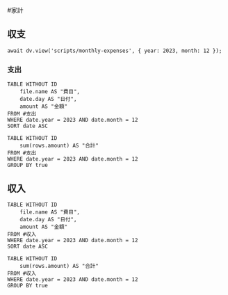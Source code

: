 #家計
## 収支
```dataviewjs
await dv.view('scripts/monthly-expenses', { year: 2023, month: 12 });
```
### 支出
```dataview
TABLE WITHOUT ID
    file.name AS "費目",
    date.day AS "日付",
    amount AS "金額"
FROM #支出
WHERE date.year = 2023 AND date.month = 12
SORT date ASC
```
```dataview
TABLE WITHOUT ID
    sum(rows.amount) AS "合計"
FROM #支出
WHERE date.year = 2023 AND date.month = 12
GROUP BY true
```
## 収入
```dataview
TABLE WITHOUT ID
    file.name AS "費目",
    date.day AS "日付",
    amount AS "金額"
FROM #収入
WHERE date.year = 2023 AND date.month = 12
SORT date ASC
```
```dataview
TABLE WITHOUT ID
    sum(rows.amount) AS "合計"
FROM #収入
WHERE date.year = 2023 AND date.month = 12
GROUP BY true
```
